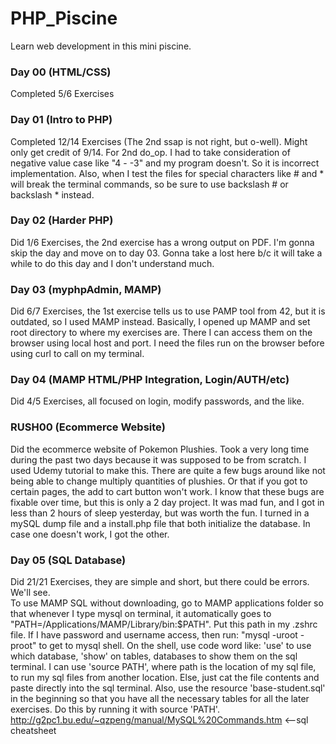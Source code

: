 # PHP_Piscine
Learn web development in this mini piscine.

### Day 00 (HTML/CSS)
Completed 5/6 Exercises

### Day 01 (Intro to PHP)
Completed 12/14 Exercises (The 2nd ssap is not right, but o-well). Might only
get credit of 9/14. For 2nd do_op. I had to take consideration of negative value
case like "4 - -3" and my program doesn't. So it is incorrect implementation.
Also, when I test the files for special characters like # and * will break the
terminal commands, so be sure to use backslash # or backslash * instead.

### Day 02 (Harder PHP)
Did 1/6 Exercises, the 2nd exercise has a wrong output on PDF. I'm gonna skip
the day and move on to day 03. Gonna take a lost here b/c it will take a while
to do this day and I don't understand much.

### Day 03 (myphpAdmin, MAMP)
Did 6/7 Exercises, the 1st exercise tells us to use PAMP tool from 42, but it is
outdated, so I used MAMP instead. Basically, I opened up MAMP and set root directory
to where my exercises are. There I can access them on the browser using local host
and port. I need the files run on the browser before using curl to call on my terminal.

### Day 04 (MAMP HTML/PHP Integration, Login/AUTH/etc)
Did 4/5 Exercises, all focused on login, modify passwords, and the like.

### RUSH00 (Ecommerce Website)
Did the ecommerce website of Pokemon Plushies. Took a very long time during the past two
days because it was supposed to be from scratch. I used Udemy tutorial to make this. There are
quite a few bugs around like not being able to change multiply quantities of plushies. Or that
if you got to certain pages, the add to cart button won't work. I know that these bugs are fixable
over time, but this is only a 2 day project. It was mad fun, and I got in less than 2 hours
of sleep yesterday, but was worth the fun. I turned in a mySQL dump file and a install.php file that
both initialize the database. In case one doesn't work, I got the other.

### Day 05 (SQL Database)
Did 21/21 Exercises, they are simple and short, but there could be errors. We'll see.\
To use MAMP SQL without downloading, go to MAMP applications folder so that whenever I type mysql on terminal,
it automatically goes to "PATH=/Applications/MAMP/Library/bin:$PATH". Put this path in my .zshrc file.
If I have password and username access, then run: "mysql -uroot -proot" to get to mysql shell.
On the shell, use code word like: 'use' to use which database, 'show' on tables, databases to show them on the
sql terminal. I can use 'source PATH', where path is the location of my sql file, to run my sql files from
another location. Else, just cat the file contents and paste directly into the sql terminal.
Also, use the resource 'base-student.sql' in the beginning so that you have all the necessary tables for all the
later exercises. Do this by running it with source 'PATH'.\
http://g2pc1.bu.edu/~qzpeng/manual/MySQL%20Commands.htm  <--sql cheatsheet

